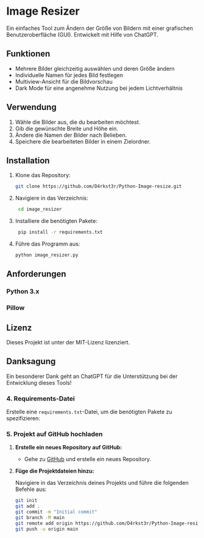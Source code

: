 # Image Resizer

Ein einfaches Tool zum Ändern der Größe von Bildern mit einer grafischen Benutzeroberfläche (GUI). Entwickelt mit Hilfe von ChatGPT.

## Funktionen

- Mehrere Bilder gleichzeitig auswählen und deren Größe ändern
- Individuelle Namen für jedes Bild festlegen
- Multiview-Ansicht für die Bildvorschau
- Dark Mode für eine angenehme Nutzung bei jedem Lichtverhältnis

## Verwendung

1. Wähle die Bilder aus, die du bearbeiten möchtest.
2. Gib die gewünschte Breite und Höhe ein.
3. Ändere die Namen der Bilder nach Belieben.
4. Speichere die bearbeiteten Bilder in einem Zielordner.

## Installation

1. Klone das Repository:
   ```bash
   git clone https://github.com/D4rkst3r/Python-Image-resize.git

2. Navigiere in das Verzeichnis:
   ```bash
    cd image_resizer

3. Installiere die benötigten Pakete:
   ```bash
    pip install -r requirements.txt

4. Führe das Programm aus:
   ```bash
   python image_resizer.py

## Anforderungen
### Python 3.x
### Pillow

## Lizenz
Dieses Projekt ist unter der MIT-Lizenz lizenziert.

## Danksagung
Ein besonderer Dank geht an ChatGPT für die Unterstützung bei der Entwicklung dieses Tools!


### 4. **Requirements-Datei**

Erstelle eine `requirements.txt`-Datei, um die benötigten Pakete zu spezifizieren:


### 5. **Projekt auf GitHub hochladen**

1. **Erstelle ein neues Repository auf GitHub:**
   - Gehe zu [GitHub](https://github.com/) und erstelle ein neues Repository.

2. **Füge die Projektdateien hinzu:**

   Navigiere in das Verzeichnis deines Projekts und führe die folgenden Befehle aus:

   ```bash
   git init
   git add .
   git commit -m "Initial commit"
   git branch -M main
   git remote add origin https://github.com/D4rkst3r/Python-Image-resize.git
   git push -u origin main

